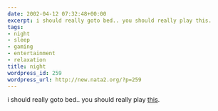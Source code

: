 ```yaml
---
date: 2002-04-12 07:32:48+00:00
excerpt: i should really goto bed.. you should really play this.
tags:
- night
- sleep
- gaming
- entertainment
- relaxation
title: night
wordpress_id: 259
wordpress_url: http://new.nata2.org/?p=259
---
```


i should really goto bed.. you should really play <a href=
"http://www.shockwave.com/bin/content/shockwave.jsp?id=diamondmine">this</a>.